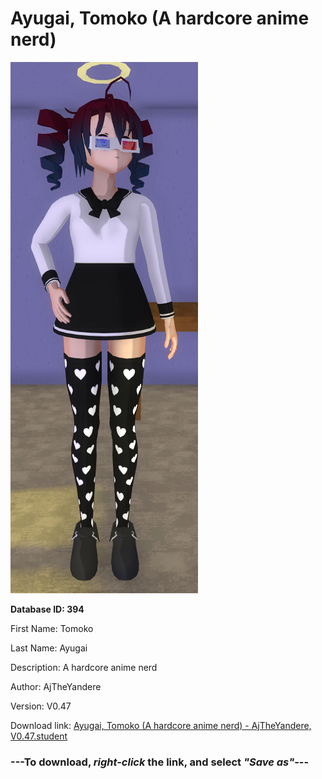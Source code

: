 # Ayugai, Tomoko (A hardcore anime nerd)

<img src="https://raw.githubusercontent.com/Arbiter1223/Daigaku-Gurashi-Custom-Students/master/Students/Files/Ayugai%2C%20Tomoko%20(A%20hardcore%20anime%20nerd).png" title="Ayugai, Tomoko (A hardcore anime nerd) - AjTheYandere, V0.47">

**Database ID: 394**

First Name: Tomoko

Last Name: Ayugai

Description: A hardcore anime nerd

Author: AjTheYandere

Version: V0.47

Download link: <a href="https://raw.githubusercontent.com/Arbiter1223/Daigaku-Gurashi-Custom-Students/master/Students/Files/Ayugai%2C%20Tomoko%20(A%20hardcore%20anime%20nerd)%20-%20AjTheYandere%2C%20V0.47.student">Ayugai, Tomoko (A hardcore anime nerd) - AjTheYandere, V0.47.student</a>

### ---**To download, _right-click_ the link, and select _"Save as"_**---

